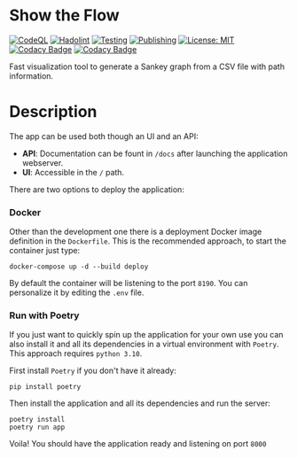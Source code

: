 # Show the Flow

[![CodeQL](https://github.com/Dethon/show-the-flow/actions/workflows/codeql.yml/badge.svg?branch=master)](https://github.com/Dethon/show-the-flow/actions/workflows/codeql.yml)
[![Hadolint](https://github.com/Dethon/show-the-flow/actions/workflows/hadolint.yml/badge.svg?branch=master)](https://github.com/Dethon/show-the-flow/actions/workflows/hadolint.yml)
[![Testing](https://github.com/Dethon/show-the-flow/actions/workflows/testing.yml/badge.svg?branch=master)](https://github.com/Dethon/show-the-flow/actions/workflows/testing.yml)
[![Publishing](https://github.com/Dethon/show-the-flow/actions/workflows/publishing.yml/badge.svg?branch=master)](https://github.com/Dethon/show-the-flow/actions/workflows/publishing.yml)
[![License: MIT](https://img.shields.io/github/license/Dethon/show-the-flow)](https://github.com/Dethon/show-the-flow/blob/master/LICENSE)
[![Codacy Badge](https://app.codacy.com/project/badge/Grade/4cedcec86436449199497846653dff34)](https://www.codacy.com/gh/Dethon/show-the-flow/dashboard?utm_source=github.com&amp;utm_medium=referral&amp;utm_content=Dethon/show-the-flow&amp;utm_campaign=Badge_Grade)
[![Codacy Badge](https://app.codacy.com/project/badge/Coverage/4cedcec86436449199497846653dff34)](https://www.codacy.com/gh/Dethon/show-the-flow/dashboard?utm_source=github.com&utm_medium=referral&utm_content=Dethon/show-the-flow&utm_campaign=Badge_Coverage)

Fast visualization tool to generate a Sankey graph from a CSV file with path information.

# Description

The app can be used both though an UI and an API:
*   **API**: Documentation can be fount in `/docs` after launching the application webserver.
*   **UI**: Accessible in the `/` path.

There are two options to deploy the application:

### Docker

Other than the development one there is a deployment Docker image definition in the `Dockerfile`. This is the recommended approach, to start the container just type:
```
docker-compose up -d --build deploy
``` 
By default the container will be listening to the port `8190`. You can personalize it by editing the `.env` file.

### Run with Poetry

If you just want to quickly spin up the application for your own use you can also install it and all its dependencies in a virtual environment with `Poetry`. This approach requires `python 3.10`.

First install `Poetry` if you don't have it already:
```
pip install poetry
```
Then install the application and all its dependencies and run the server:
```
poetry install
poetry run app
```
Voila! You should have the application ready and listening on port `8000`
